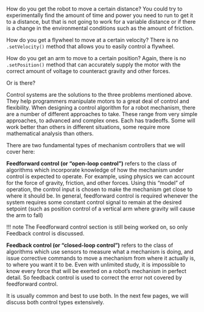 How do you get the robot to move a certain distance? You could try to experimentally find the amount of time and power you need to run to get it to a distance, but that is not going to work for a variable distance or if there is a change in the environmental conditions such as the amount of friction.

How do you get a flywheel to move at a certain velocity? There is no `.setVelocity()` method that allows you to easily control a flywheel.

How do you get an arm to move to a certain position? Again, there is no `.setPosition()` method that can accurately supply the motor with the correct amount of voltage to counteract gravity and other forces.

Or is there?

Control systems are the solutions to the three problems mentioned above. They help programmers manipulate motors to a great deal of control and flexibility. When designing a control algorithm for a robot mechanism, there are a number of different approaches to take. These range from very simple approaches, to advanced and complex ones. Each has tradeoffs. Some will work better than others in different situations, some require more mathematical analysis than others.

There are two fundamental types of mechanism controllers that we will cover here:

**Feedforward control (or “open-loop control”)** refers to the class of algorithms which incorporate knowledge of how the mechanism under control is expected to operate. For example, using physics we can account for the force of gravity, friction, and other forces. Using this “model” of operation, the control input is chosen to make the mechanism get close to where it should be. In general, feedforward control is required whenever the system requires some constant control signal to remain at the desired setpoint (such as position control of a vertical arm where gravity will cause the arm to fall)

!!! note
    The Feedforward control section is still being worked on, so only Feedback control is discussed.

**Feedback control (or “closed-loop control”)** refers to the class of algorithms which use sensors to measure what a mechanism is doing, and issue corrective commands to move a mechanism from where it actually is, to where you want it to be. Even with unlimited study, it is impossible to know every force that will be exerted on a robot’s mechanism in perfect detail. So feedback control is used to correct the error not covered by feedforward control.

It is usually common and best to use both. In the next few pages, we will discuss both control types extensively.
